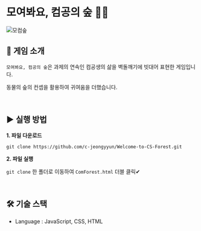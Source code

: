 # 모여봐요, 컴공의 숲 🌳🧱
![모컴숲](https://user-images.githubusercontent.com/77582221/183338666-4af1c24b-2b7d-4531-9fb1-f3726e98d119.png)

## 🎤 게임 소개

  
`모여봐요, 컴공의 숲`은 과제의 연속인 컴공생의 삶을 벽돌깨기에 빗대어 표현한 게임입니다. 
  
동물의 숲의 컨셉을 활용하여 귀여움을 더했습니다. 

<br/>

## ▶ 실행 방법
**1. 파일 다운로드** 
  
```
git clone https://github.com/c-jeongyyun/Welcome-to-CS-Forest.git
```
  
**2. 파일 실행**
  
`git clone` 한 폴더로 이동하여 `ComForest.html`  더블 클릭✔ 

<br/>

## 🛠 기술 스택 
- Language : JavaScript, CSS, HTML
